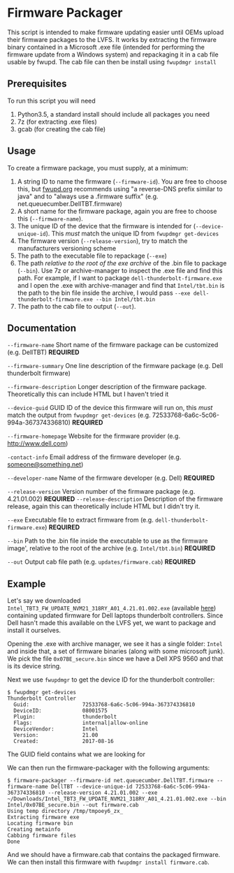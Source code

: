 # Firmware Packager

This script is intended to make firmware updating easier until OEMs upload their firmware packages to the LVFS. It works by extracting the firmware binary contained in a Microsoft .exe file (intended for performing the firmware update from a Windows system) and repackaging it in a cab file usable by fwupd. The cab file can then be install using `fwupdmgr install`

## Prerequisites

To run this script you will need

1. Python3.5, a standard install should include all packages you need
2. 7z (for extracting .exe files)
3. gcab (for creating the cab file)

## Usage

To create a firmware package, you must supply, at a minimum:

1. A string ID to name the firmware (`--firmware-id`). You are free to choose this, but [fwupd.org](http://fwupd.org/vendors.html) recommends using "a reverse-DNS prefix similar to java" and to "always use a .firmware suffix" (e.g. net.queuecumber.DellTBT.firmware)
2. A short name for the firmware package, again you are free to choose this (`--firmware-name`).
3. The unique ID of the device that the firmware is intended for (`--device-unique-id`). This *must* match the unique ID from `fwupdmgr get-devices`
4. The firmware version (`--release-version`), try to match the manufacturers versioning scheme
5. The path to the executable file to repackage (`--exe`)
6. The path *relative to the root of the exe archive* of the .bin file to package (`--bin`). Use 7z or archive-manager to inspect the .exe file and find this path.
For example, if I want to package `dell-thunderbolt-firmware.exe` and I open the .exe with archive-manager and find that `Intel/tbt.bin` is the path to the
bin file inside the archive, I would pass `--exe dell-thunderbolt-firmware.exe --bin Intel/tbt.bin`
7. The path to the cab file to output (`--out`).

## Documentation

`--firmware-name` Short name of the firmware package can be customized (e.g. DellTBT) **REQUIRED**

`--firmware-summary` One line description of the firmware package (e.g. Dell thunderbolt firmware)

`--firmware-description` Longer description of the firmware package. Theoretically this can include HTML but I haven't tried it

`--device-guid` GUID ID of the device this firmware will run on, this *must* match the output from `fwupdmgr get-devices` (e.g. 72533768-6a6c-5c06-994a-367374336810) **REQUIRED**

`--firmware-homepage` Website for the firmware provider (e.g. <http://www.dell.com>)

`-contact-info` Email address of the firmware developer (e.g. someone@something.net)

`--developer-name` Name of the firmware developer (e.g. Dell) **REQUIRED**

`--release-version` Version number of the firmware package (e.g. 4.21.01.002) **REQUIRED**
`--release-description` Description of the firmware release, again this can theoretically include HTML but I didn't try it.

`--exe` Executable file to extract firmware from (e.g. `dell-thunderbolt-firmware.exe`) **REQUIRED**

`--bin` Path to the .bin file inside the executable to use as the firmware image', relative to the root of the archive (e.g. `Intel/tbt.bin`) **REQUIRED**

`--out` Output cab file path (e.g. `updates/firmware.cab`) **REQUIRED**

## Example

Let's say we downloaded `Intel_TBT3_FW_UPDATE_NVM21_318RY_A01_4.21.01.002.exe` (available [here](https://downloads.dell.com/FOLDER04421073M/1/Intel_TBT3_FW_UPDATE_NVM21_318RY_A01_4.21.01.002.exe)) containing updated firmware for Dell laptops thunderbolt controllers. Since Dell hasn't made this available on the LVFS yet, we want to package and install it ourselves.

Opening the .exe with archive manager, we see it has a single folder: `Intel` and inside that, a set of firmware binaries (along with some microsoft junk). We pick the file `0x07BE_secure.bin` since we have a Dell XPS 9560 and that is its device string.

Next we use `fwupdmgr` to get the device ID for the thunderbolt controller:

```shell
$ fwupdmgr get-devices
Thunderbolt Controller
  Guid:                 72533768-6a6c-5c06-994a-367374336810
  DeviceID:             08001575
  Plugin:               thunderbolt
  Flags:                internal|allow-online
  DeviceVendor:         Intel
  Version:              21.00
  Created:              2017-08-16
```

The GUID field contains what we are looking for

We can then run the firmware-packager with the following arguments:

```shell
$ firmware-packager --firmware-id net.queuecumber.DellTBT.firmware --firmware-name DellTBT --device-unique-id 72533768-6a6c-5c06-994a-367374336810 --release-version 4.21.01.002 --exe ~/Downloads/Intel_TBT3_FW_UPDATE_NVM21_318RY_A01_4.21.01.002.exe --bin Intel/0x07BE_secure.bin --out firmware.cab
Using temp directory /tmp/tmpoey6_zx_
Extracting firmware exe
Locating firmware bin
Creating metainfo
Cabbing firmware files
Done
```

And we should have a firmware.cab that contains the packaged firmware.
We can then install this firmware with `fwupdmgr install firmware.cab`.

